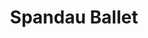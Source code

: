 ---
title: "Spandau Ballet"
summary: "One of the leaders of the \"new romantic\" movement and one of the top UK groups of the early 1980s. Line-up comprised - vocals; main songwriter - guitar; - bass; - drums; and - rhythm guitar, percussion and sax."
image: "spandau-ballet.jpg"
---